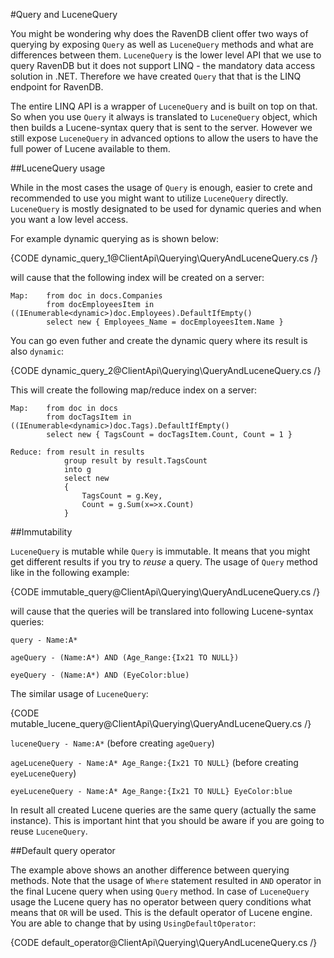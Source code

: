 ﻿#Query and LuceneQuery

You might be wondering why does the RavenDB client offer two ways of querying by exposing `Query` as well as `LuceneQuery` methods and what are
differences between them. `LuceneQuery` is the lower level API that we use to query RavenDB but it does not support LINQ - the mandatory data access
solution in .NET. Therefore we have created `Query` that that is the LINQ endpoint for RavenDB. 

The entire LINQ API is a wrapper of `LuceneQuery` and is built on top on that. 
So when you use `Query` it always is translated to `LuceneQuery` object, which then builds a Lucene-syntax query that is sent to the server.
However we still expose `LuceneQuery` in advanced options to allow the users to have the full power of Lucene available to them. 

##LuceneQuery usage

While in the most cases the usage of `Query` is enough, easier to crete and recommended to use you might want to utilize `LuceneQuery` directly.
`LuceneQuery` is mostly designated to be used for dynamic queries and when you want a low level access.

For example dynamic querying as is shown below:

{CODE dynamic_query_1@ClientApi\Querying\QueryAndLuceneQuery.cs /}

will cause that the following index will be created on a server:

	Map:	from doc in docs.Companies
			from docEmployeesItem in ((IEnumerable<dynamic>)doc.Employees).DefaultIfEmpty()
			select new { Employees_Name = docEmployeesItem.Name }

You can go even futher and create the dynamic query where its result is also `dynamic`:

{CODE dynamic_query_2@ClientApi\Querying\QueryAndLuceneQuery.cs /}

This will create the following map/reduce index on a server:

	Map:	from doc in docs
			from docTagsItem in ((IEnumerable<dynamic>)doc.Tags).DefaultIfEmpty()
			select new { TagsCount = docTagsItem.Count, Count = 1 }

	Reduce:	from result in results
				group result by result.TagsCount
				into g
				select new
				{
					TagsCount = g.Key,
					Count = g.Sum(x=>x.Count)
				}
##Immutability

`LuceneQuery` is mutable while `Query` is immutable. It means that you might get different
results if you try to *reuse* a query. The usage of `Query` method like in the following example:

{CODE immutable_query@ClientApi\Querying\QueryAndLuceneQuery.cs /}

will cause that the queries will be translared into following Lucene-syntax queries:

`query - Name:A*`

`ageQuery - (Name:A*) AND (Age_Range:{Ix21 TO NULL})`

`eyeQuery - (Name:A*) AND (EyeColor:blue)`

The similar usage of `LuceneQuery`:

{CODE mutable_lucene_query@ClientApi\Querying\QueryAndLuceneQuery.cs /}

`luceneQuery - Name:A*` (before creating `ageQuery`)

`ageLuceneQuery - Name:A* Age_Range:{Ix21 TO NULL}` (before creating `eyeLuceneQuery`)

`eyeLuceneQuery - Name:A* Age_Range:{Ix21 TO NULL} EyeColor:blue`

In result all created Lucene queries are the same query (actually the same instance). This is important hint that you should be aware if you are going to reuse `LuceneQuery`.

##Default query operator

The example above shows an another difference between querying methods. Note that the usage of `Where` statement resulted in `AND` operator 
in the final Lucene query when using `Query` method. In case of `LuceneQuery` usage the Lucene query has no operator between query conditions what means
that `OR` will be used. This is the default operator of Lucene engine. You are able to change that by using `UsingDefaultOperator`:

{CODE default_operator@ClientApi\Querying\QueryAndLuceneQuery.cs /}